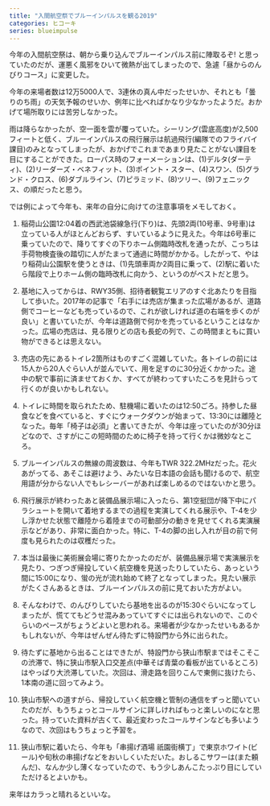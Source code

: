 ```yaml
---
title: "入間航空祭でブルーインパルスを観る2019"
categories: ヒコーキ
series: blueimpulse
---
```


今年の入間航空祭は、朝から乗り込んでブルーインパルス前に陣取るぞ! と思っていたのだが、運悪く風邪をひいて微熱が出てしまったので、急遽「昼からのんびりコース」に変更した。

今年の来場者数は12万5000人で、3連休の真ん中だったせいか、それとも「曇りのち雨」の天気予報のせいか、例年に比べればかなり少なかったようだ。おかげて場所取りには苦労しなかった。

雨は降らなかったが、空一面を雲が覆っていた。シーリング(雲底高度)が2,500フィートと低く、ブルーインパルスの飛行展示は航過飛行(編隊でのフライバイ課目)のみとなってしまったが、おかげでこれまであまり見たことがない課目を目にすることができた。ローパス時のフォーメーションは、(1)デルタ(ダーティ)、(2)リーダーズ・ベネフィット、(3)ポイント・スター、(4)スワン、(5)グランド・クロス、(6)ダブルライン、(7)ピラミッド、(8)ツリー、(9)フェニックス、の順だったと思う。

では例によって今年も、来年の自分に向けての注意事項をメモしておく。

1. 稲荷山公園12:04着の西武池袋線急行(下り)は、先頭2両(10号車、9号車)は立っている人がほとんどおらず、すいているように見えた。今年は6号車に乗っていたので、降りてすぐの下りホーム側臨時改札を通ったが、こっちは手荷物検査後の踏切に人がたまって通過に時間がかかる。したがって、やはり稲荷山公園駅を使うときは、(1)先頭車両か2両目に乗って、(2)駅に着いたら階段で上りホーム側の臨時改札に向かう、というのがベストだと思う。

1. 基地に入ってからは、RWY35側、招待者観覧エリアのすぐ北あたりを目指して歩いた。2017年の記事で「右手には売店が集まった広場があるが、道路側でコーヒーなども売っているので、これが欲しければ道の右端を歩くのが良い」と書いていたが、今年は道路側で何かを売っているということはなかった。広場の売店は、見る限りどの店も長蛇の列で、この時間まともに買い物ができるとは思えない。

1. 売店の先にあるトイレ2箇所はものすごく混雑していた。各トイレの前には15人から20人ぐらい人が並んでいて、用を足すのに30分近くかかった。途中の駅で事前に済ませておくか、すべてが終わってすいたころを見計らって行くのが良いかもしれない。

1. トイレに時間を取られたため、駐機場に着いたのは12:50ごろ。持参した昼食などを食べていると、すぐにウォークダウンが始まって、13:30には離陸となった。毎年「椅子は必須」と書いてきたが、今年は座っていたのが30分ほどなので、さすがにこの短時間のために椅子を持って行くかは微妙なところ。

1. ブルーインパルスの無線の周波数は、今年もTWR 322.2MHzだった。花火あがってる、あそこは避けよう、みたいな日本語の会話も聞けるので、航空用語が分からない人でもレシーバーがあれば楽しめるのではないかと思う。

1. 飛行展示が終わったあと装備品展示場に入ったら、第1空挺団が降下中にパラシュートを開いて着地するまでの過程を実演してくれる展示や、T-4を少し浮かせた状態で離陸から着陸までの可動部分の動きを見せてくれる実演展示などがあり、非常に面白かった。特に、T-4の脚の出し入れが目の前で何度も見られたのは収穫だった。

1. 本当は最後に美術展会場に寄りたかったのだが、装備品展示場で実演展示を見たり、つぎつぎ帰投していく航空機を見送ったりしていたら、あっという間に15:00になり、蛍の光が流れ始めて終了となってしまった。見たい展示がたくさんあるときは、ブルーインパルスの前に見ておいた方がよい。

1. そんなわけで、のんびりしていたら基地を出るのが15:30ぐらいになってしまったが、慌ててもどうせ混みあっていてすぐには出られないので、このぐらいのペースがちょうどよいと思われる。来場者が少なかったせいもあるかもしれないが、今年はぜんぜん待たずに特設門から外に出られた。

1. 待たずに基地から出ることはできたが、特設門から狭山市駅まではそこそこの渋滞で、特に狭山市駅入口交差点(中華そば青葉の看板が出ているところ)はやっぱり大渋滞していた。次回は、滑走路を回りこんで東側に抜けたら、1本南の道に回ってみよう。

1. 狭山市駅への道すがら、帰投していく航空機と管制の通信をずっと聞いていたのだが、もうちょっとコールサインに詳しければもっと楽しいのになと思った。持っていた資料が古くて、最近変わったコールサインなども多いようなので、次回はもうちょっと予習を。

1. 狭山市駅に着いたら、今年も「串揚げ酒場 祇園街横丁」で東京ホワイト(ビール)や旬秋の串揚げなどをおいしくいただいた。おしるこサワーは(また頼んだ)、なんか少し薄くなっていたので、もう少しあんこたっぷり目にしていただけるとよいかも。

来年はカラっと晴れるといいな。
